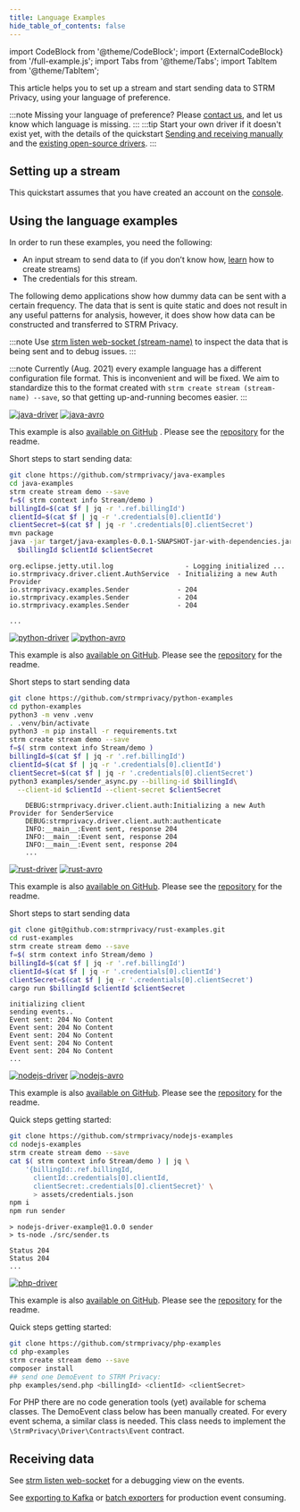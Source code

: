```yaml
---
title: Language Examples
hide_table_of_contents: false
---
```


import CodeBlock from '@theme/CodeBlock';
import {ExternalCodeBlock} from '/full-example.js';
import Tabs from '@theme/Tabs';
import TabItem from '@theme/TabItem';

This article helps you to set up a stream and start sending data to STRM Privacy, using your language of preference.

:::note
Missing your language of preference? Please [contact us](docs/05-contact/index.md), and let us know which language is
missing.
:::
:::tip
Start your own driver if it doesn't exist yet, with the details of the
quickstart [Sending and receiving manually](02-sending-curl.md)
and the [existing open-source drivers](https://github.com/search?q=user%3Astrmprivacy+topic%3Adriver&type=Repositories).
:::

## Setting up a stream

This quickstart assumes that you have created an account on the [console](https://console.strmprivacy.io).

## Using the language examples

In order to run these examples, you need the following:

- An input stream to send data to (if you don’t know
  how, [learn](docs/03-quickstart/01-streaming/01-creating-streams.md) how to create
  streams)
- The credentials for this stream.

The following demo applications show how dummy data can be sent with a certain frequency. The data that is sent is quite
static and does not result in any useful patterns for analysis, however, it does show how data can be constructed and
transferred to STRM Privacy.

:::note
Use [strm listen web-socket (stream-name)](docs/03-quickstart/01-streaming/04-receiving-data/04-listen-web-socket.md) to inspect the data
that is being sent and to debug issues.
:::

:::note
Currently (Aug. 2021) every example language has a different configuration file format. This is inconvenient and will be
fixed. We aim to standardize this to the format created with
`strm create stream (stream-name) --save`, so that getting up-and-running becomes easier.
:::


[//]: # (FIXME examples still contain billing id)

<Tabs>
  <TabItem value="java" label="Java" default>

[![java-driver](https://img.shields.io/maven-central/v/io.strmprivacy/java-driver.svg?label=Java%20Driver&color=F25C03)](https://search.maven.org/artifact/io.strmprivacy/java-driver)
[![java-avro](https://img.shields.io/maven-central/v/io.strmprivacy.schemas/demo-avro.svg?label=demo-avro%20schema&color=F25C03)](https://search.maven.org/artifact/io.strmprivacy.schemas/demo-avro)

This example is
also [available on GitHub](https://github.com/strmprivacy/java-examples/blob/master/src/main/java/io/strmprivacy/examples/Sender.java)
. Please see the [repository](https://github.com/strmprivacy/java-examples) for the readme.

Short steps to start sending data:

```bash
git clone https://github.com/strmprivacy/java-examples
cd java-examples
strm create stream demo --save
f=$( strm context info Stream/demo )
billingId=$(cat $f | jq -r '.ref.billingId')
clientId=$(cat $f | jq -r '.credentials[0].clientId')
clientSecret=$(cat $f | jq -r '.credentials[0].clientSecret')
mvn package
java -jar target/java-examples-0.0.1-SNAPSHOT-jar-with-dependencies.jar \
  $billingId $clientId $clientSecret
```

```
org.eclipse.jetty.util.log                  - Logging initialized ...
io.strmprivacy.driver.client.AuthService  - Initializing a new Auth Provider
io.strmprivacy.examples.Sender            - 204
io.strmprivacy.examples.Sender            - 204
io.strmprivacy.examples.Sender            - 204

...
```

<ExternalCodeBlock
url="https://raw.githubusercontent.com/strmprivacy/java-examples/master/src/main/java/io/strmprivacy/examples/Sender.java"
title="Sender.java"
lang="java"
/>

</TabItem>
<TabItem value="python" label="Python">

[![python-driver](https://img.shields.io/pypi/v/strmprivacy-driver.svg?label=Python%20Driver&color=F25C03)](https://pypi.org/project/strmprivacy-driver/)
[![python-avro](https://img.shields.io/pypi/v/strmprivacy-schemas-demo-avro.svg?label=demo+avro+schema&color=F25C03)](https://pypi.org/project/strmprivacy-schemas-demo-avro/)

This example is
also [available on GitHub](https://github.com/strmprivacy/python-examples/blob/master/examples/sender_async.py). Please
see the [repository](https://github.com/strmprivacy/python-examples) for the readme.

Short steps to start sending data

```bash
git clone https://github.com/strmprivacy/python-examples
cd python-examples
python3 -m venv .venv
. .venv/bin/activate
python3 -m pip install -r requirements.txt
strm create stream demo --save
f=$( strm context info Stream/demo )
billingId=$(cat $f | jq -r '.ref.billingId')
clientId=$(cat $f | jq -r '.credentials[0].clientId')
clientSecret=$(cat $f | jq -r '.credentials[0].clientSecret')
python3 examples/sender_async.py --billing-id $billingId\
  --client-id $clientId --client-secret $clientSecret
```

```
    DEBUG:strmprivacy.driver.client.auth:Initializing a new Auth Provider for SenderService
    DEBUG:strmprivacy.driver.client.auth:authenticate
    INFO:__main__:Event sent, response 204
    INFO:__main__:Event sent, response 204
    INFO:__main__:Event sent, response 204
    ...
```

<ExternalCodeBlock
url="https://raw.githubusercontent.com/strmprivacy/python-examples/master/examples/sender_async.py"
title="sender_async.py"
lang="python"
/>

</TabItem>

<TabItem value="rust" label="Rust">

[![rust-driver](https://img.shields.io/crates/v/strm-privacy-driver.svg?label=Rust%20Driver&color=F25C03)](https://crates.io/crates/strm-privacy-driver)
[![rust-avro](https://img.shields.io/crates/v/strmprivacy_schema_strmprivacy_demo.svg?label=demo+avro+schema&color=F25C03)](https://crates.io/crates/strmprivacy_schema_strmprivacy_demo)

This example is
also [available on GitHub](https://github.com/strmprivacy/rust-examples/blob/main/src/main.rs). Please
see the [repository](https://github.com/strmprivacy/rust-examples) for the readme.

Short steps to start sending data

```bash
git clone git@github.com:strmprivacy/rust-examples.git
cd rust-examples
strm create stream demo --save
f=$( strm context info Stream/demo )
billingId=$(cat $f | jq -r '.ref.billingId')
clientId=$(cat $f | jq -r '.credentials[0].clientId')
clientSecret=$(cat $f | jq -r '.credentials[0].clientSecret')
cargo run $billingId $clientId $clientSecret
```

```
initializing client
sending events..
Event sent: 204 No Content
Event sent: 204 No Content
Event sent: 204 No Content
Event sent: 204 No Content
Event sent: 204 No Content
...
```

<ExternalCodeBlock
url="https://raw.githubusercontent.com/strmprivacy/rust-examples/master/src/main.rs"
title="main.rs"
lang="rust"
/>

</TabItem>

<TabItem value="nodejs" label="NodeJS">

[![nodejs-driver](https://img.shields.io/npm/v/@strmprivacy/nodejs-driver.svg?label=NodeJS+Driver&color=F25C03)](https://www.npmjs.com/package/@strmprivacy.io/nodejs-driver)
[![nodejs-avro](https://img.shields.io/npm/v/@strmprivacy/schemas-demo-avro.svg?label=Avro+demo+schema&color=F25C03)](https://www.npmjs.com/package/@strmprivacy.io/schemas-demo-avro)

This example is also [available on GitHub](https://github.com/strmprivacy/nodejs-examples/blob/master/src/sender.ts).
Please see the [repository](https://github.com/strmprivacy/nodejs-examples) for the readme.

Quick steps getting started:

```bash
git clone https://github.com/strmprivacy/nodejs-examples
cd nodejs-examples
strm create stream demo --save
cat $( strm context info Stream/demo ) | jq \
    '{billingId:.ref.billingId,
      clientId:.credentials[0].clientId,
      clientSecret:.credentials[0].clientSecret}' \
      > assets/credentials.json
npm i
npm run sender
```

```
> nodejs-driver-example@1.0.0 sender
> ts-node ./src/sender.ts

Status 204
Status 204
...
```

<ExternalCodeBlock
url="https://raw.githubusercontent.com/strmprivacy/nodejs-examples/master/src/sender.ts"
title="sender.ts"
lang="typescript"
/>

</TabItem>
<TabItem value="php" label="Php">

[![php-driver](https://img.shields.io/npm/v/@strmprivacy/schemas-demo-avro.svg?label=Avro+demo+schema&color=F25C03)](https://packagist.org/packages/strmprivacy/php-driver)

This example is also [available on GitHub](https://github.com/strmprivacy/php-examples/blob/master/examples/send.php).
Please see the [repository](https://github.com/strmprivacy/php-examples) for the readme.

Quick steps getting started:

```bash
git clone https://github.com/strmprivacy/php-examples
cd php-examples
strm create stream demo --save
composer install
## send one DemoEvent to STRM Privacy:
php examples/send.php <billingId> <clientId> <clientSecret>
```

<ExternalCodeBlock
url="https://raw.githubusercontent.com/strmprivacy/php-examples/master/examples/send.php"
title="send.php"
lang="php"
/>

For PHP there are no code generation tools (yet) available for schema classes. The DemoEvent class below has been
manually created. For every event schema, a similar class is needed. This class needs to implement
the `\StrmPrivacy\Driver\Contracts\Event` contract.

</TabItem>

</Tabs>

## Receiving data

See [strm listen web-socket](docs/03-quickstart/01-streaming/04-receiving-data/04-listen-web-socket.md) for a debugging view on the
events.

See [exporting to Kafka](docs/03-quickstart/01-streaming/04-receiving-data/03-exporting-kafka.md)
or [batch exporters](docs/03-quickstart/01-streaming/04-receiving-data/01-batch-export.md) for production event
consuming.
